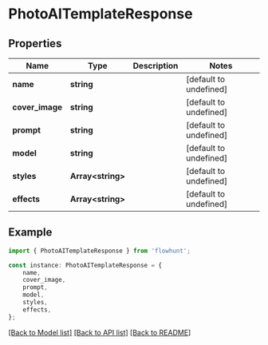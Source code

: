 # PhotoAITemplateResponse


## Properties

Name | Type | Description | Notes
------------ | ------------- | ------------- | -------------
**name** | **string** |  | [default to undefined]
**cover_image** | **string** |  | [default to undefined]
**prompt** | **string** |  | [default to undefined]
**model** | **string** |  | [default to undefined]
**styles** | **Array&lt;string&gt;** |  | [default to undefined]
**effects** | **Array&lt;string&gt;** |  | [default to undefined]

## Example

```typescript
import { PhotoAITemplateResponse } from 'flowhunt';

const instance: PhotoAITemplateResponse = {
    name,
    cover_image,
    prompt,
    model,
    styles,
    effects,
};
```

[[Back to Model list]](../README.md#documentation-for-models) [[Back to API list]](../README.md#documentation-for-api-endpoints) [[Back to README]](../README.md)
